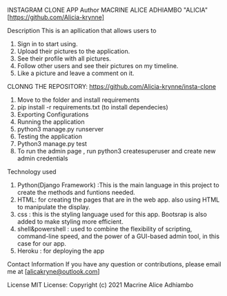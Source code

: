 INSTAGRAM CLONE APP 
Author
MACRINE ALICE ADHIAMBO "ALICIA"[https://github.com/Alicia-krynne]

Description
This is an apllication that allows users to
1. Sign in to start using.
2. Upload their pictures to the application.
3. See their profile with all pictures.
4. Follow other users and see their pictures on my timeline.
5. Like a picture and leave a comment on it.


CLONNG THE  REPOSITORY:
https://github.com/Alicia-krynne/insta-clone
1. Move to the folder and install requirements
2. pip install -r requirements.txt (to  install dependecies)
3. Exporting Configurations
4. Running the application
5. python3 manage.py runserver
6. Testing the application
7. Python3 manage.py test
8. To  run  the  admin page , run python3 createsuperuser and  create new  admin  credentials


Technology used
1. Python(Django Framework) :This is the main language in this project to create the methods and funtions needed. 
2. HTML: for creating the pages that are in the web app. also using HTML to manipulate the display. 
3. css : this is the styling language used for this app. Bootsrap is also added to make styling more efficient. 
4. shell&powershell : used to combine the flexibility of scripting, command-line speed, and the power of a GUI-based admin tool, in this case for our app.
5. Heroku :  for deploying the  app 


Contact Information
If you have any question or contributions, please email me at [alicakryne@outlook.com]

License
MIT License:
Copyright (c) 2021 Macrine Alice Adhiambo
